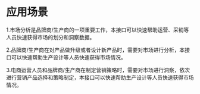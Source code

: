 # 应用场景

1.市场分析是品牌商/生产商的一项重要工作，本接口可以快速帮助运营、采销等人员快速获得市场的划分和洞察数据。

2.品牌商/生产商在对产品做升级或者设计新产品时，需要对市场进行分析，本接口可以快速帮助生产设计等人员快速获得市场情况。

3.电商运营人员和品牌商/生产商在制定营销策略时，需要对市场进行洞察，依次进行营销产品选择和策略制定，本接口可以快速帮助生产设计等人员快速获得市场情况。